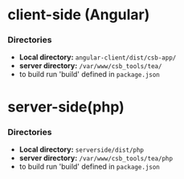 
# client-side (Angular)

### Directories

- **Local directory:** `angular-client/dist/csb-app/`
- **server directory:** `/var/www/csb_tools/tea/`
- to build run 'build' defined in `package.json`


# server-side(php)

### Directories
- **Local directory:** `serverside/dist/php`
- **server directory:** `/var/www/csb_tools/tea/php`
- to build run 'build' defined in `package.json`

